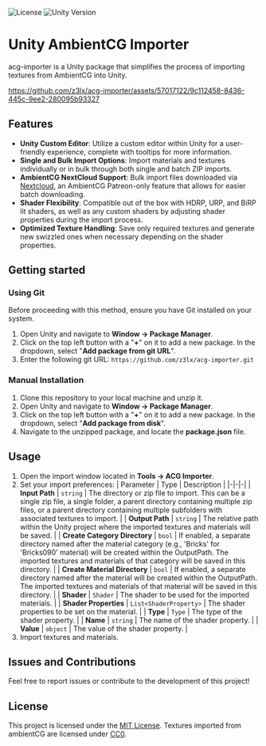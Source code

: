 ![License](https://img.shields.io/badge/license-MIT-blue)
![Unity Version](https://img.shields.io/badge/unity-2019.3%2B-lightgrey)

# Unity AmbientCG Importer
acg-importer is a Unity package that simplifies the process of importing textures from AmbientCG into Unity.

https://github.com/z3lx/acg-importer/assets/57017122/9c112458-8436-445c-9ee2-280095b93327

## Features
- **Unity Custom Editor**: Utilize a custom editor within Unity for a user-friendly experience, complete with tooltips for more information.
- **Single and Bulk Import Options**: Import materials and textures individually or in bulk through both single and batch ZIP imports.
- **AmbientCG NextCloud Support**: Bulk import files downloaded via [Nextcloud](https://docs.ambientcg.com/patreon-rewards/nextcloud/downloading), an AmbientCG Patreon-only feature that allows for easier batch downloading.
- **Shader Flexibility**: Compatible out of the box with HDRP, URP, and BiRP lit shaders, as well as any custom shaders by adjusting shader properties during the import process.
- **Optimized Texture Handling**: Save only required textures and generate new swizzled ones when necessary depending on the shader properties.

## Getting started
### Using Git
Before proceeding with this method, ensure you have Git installed on your system.
1. Open Unity and navigate to **Window → Package Manager**.
2. Click on the top left button with a "**+**" on it to add a new package. In the dropdown, select "**Add package from git URL**".
3. Enter the following git URL: `https://github.com/z3lx/acg-importer.git`

### Manual Installation
1. Clone this repository to your local machine and unzip it.
2. Open Unity and navigate to **Window → Package Manager**.
3. Click on the top left button with a "**+**" on it to add a new package. In the dropdown, select "**Add package from disk**".
4. Navigate to the unzipped package, and locate the **package.json** file.

## Usage
1. Open the import window located in **Tools → ACG Importer**.
2. Set your import preferences:
   | Parameter | Type | Description |
   |-|-|-|
   | **Input Path** | `string` | The directory or zip file to import. This can be a single zip file, a single folder, a parent directory containing multiple zip files, or a parent directory containing multiple subfolders with associated textures to import. |
   | **Output Path** | `string` | The relative path within the Unity project where the imported textures and materials will be saved. |
   | **Create Category Directory** | `bool` | If enabled, a separate directory named after the material category (e.g., 'Bricks' for 'Bricks090' material) will be created within the OutputPath. The imported textures and materials of that category will be saved in this directory. |
   | **Create Material Directory** | `bool` | If enabled, a separate directory named after the material will be created within the OutputPath. The imported textures and materials of that material will be saved in this directory. |
   | **Shader** | `Shader` | The shader to be used for the imported materials. |
   | **Shader Properties** | `List<ShaderProperty>` | The shader properties to be set on the material. |
   | **Type** | `Type` | The type of the shader property. |
   | **Name** | `string` | The name of the shader property. |
   | **Value** | `object` | The value of the shader property. |
3. Import textures and materials.

## Issues and Contributions
Feel free to report issues or contribute to the development of this project!

## License
This project is licensed under the [MIT License](https://github.com/z3lx/acg-importer/blob/main/LICENSE). Textures imported from ambientCG are licensed under [CC0](https://docs.ambientcg.com/license).
